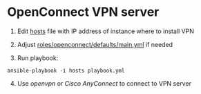 # OpenConnect VPN server

1. Edit [hosts](hosts) file with IP address of instance where to install VPN

2. Adjust [roles/openconnect/defaults/main.yml](roles/openconnect/defaults/main.yml) if needed

3. Run playbook:
```
ansible-playbook -i hosts playbook.yml
```

4. Use *openvpn* or *Cisco AnyConnect* to connect to VPN server
  
